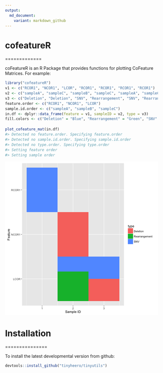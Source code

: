 ```yaml
---
output:
  md_document:
    variant: markdown_github
---
```


<!-- README.md is generated from README.Rmd. Please edit that file -->



# cofeatureR
=============

coFeatureR is an R Package that provides functions for plotting CoFeature Matrices. For example:


```r
library("cofeatureR")
v1 <- c("RCOR1", "NCOR1", "LCOR", "RCOR1", "RCOR1", "RCOR1", "RCOR1")
v2 <- c("sampleA", "sampleC", "sampleB", "sampleC", "sampleA", "sampleC", "sampleC")
v3 <- c("Deletion", "Deletion", "SNV", "Rearrangement", "SNV", "Rearrangement", "SNV")
feature.order <- c("RCOR1", "NCOR1", "LCOR")
sample.id.order <- c("sampleA", "sampleB", "sampleC")
in.df <- dplyr::data_frame(feature = v1, sampleID = v2, type = v3)
fill.colors <- c("Deletion" = "Blue", "Rearrangement" = "Green", "SNV" = "Red")
 
plot_cofeature_mat(in.df)
#> Detected no feature.order. Specifying feature.order
#> Detected no sample.id.order. Specifying sample.id.order
#> Detected no type.order. Specifying type.order
#> Setting feature order
#> Setting sample order
```

![plot of chunk example](README-example-1.png) 

# Installation
===============

To install the latest developmental version from github:


```r
devtools::install_github("tinyheero/tinyutils")
```
